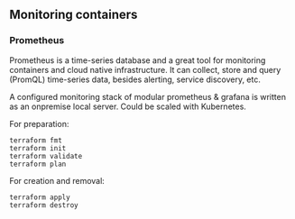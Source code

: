 ## Monitoring containers
### Prometheus
Prometheus is a time-series database and a great tool for monitoring containers and cloud native infrastructure. It can collect, store and query (PromQL) time-series data, besides alerting, service discovery, etc.

A configured monitoring stack of modular prometheus & grafana is written as an onpremise local server. Could be scaled with Kubernetes.

For preparation:
```
terraform fmt
terraform init
terraform validate
terraform plan
```
For creation and removal:
```
terraform apply
terraform destroy
```
